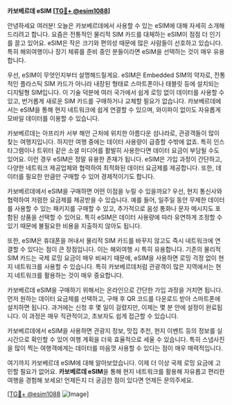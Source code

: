 **카보베르데 eSIM [[TG💪+ @esim1088](https://t.me/s/esim1088)]**

안녕하세요 여러분! 오늘은 카보베르데에서 사용할 수 있는 eSIM에 대해 자세히 소개해드리려고 합니다. 요즘은 전통적인 물리적 SIM 카드를 대체하는 eSIM이 점점 더 인기를 끌고 있어요. eSIM은 작은 크기와 편의성 때문에 많은 사람들이 선호하고 있습니다. 특히 해외여행이나 장기 체류를 준비 중인 분들이라면 eSIM을 선택하는 것이 매우 유용합니다.

우선, eSIM이 무엇인지부터 설명해드릴게요. eSIM은 Embedded SIM의 약자로, 전통적인 플라스틱 SIM 카드가 아니라 내장된 형태로 스마트폰이나 태블릿 등에 설치되는 디지털형 SIM입니다. 이 기술 덕분에 여러 국가에서 쉽게 로밍 없이 데이터를 사용할 수 있고, 번거롭게 새로운 SIM 카드를 구매하거나 교체할 필요가 없습니다. 카보베르데에서는 eSIM을 통해 현지 네트워크에 쉽게 연결할 수 있으며, 와이파이 없이도 자유롭게 모바일 데이터를 이용할 수 있습니다.

카보베르데는 아프리카 서부 해안 근처에 위치한 아름다운 섬나라로, 관광객들이 많이 찾는 여행지입니다. 하지만 여행 중에는 데이터 사용량이 급증할 수밖에 없죠. 특히 인스타그램이나 트위터 같은 소셜 미디어를 활발히 사용한다면 데이터 요금이 부담될 수도 있어요. 이런 경우 eSIM은 정말 유용한 존재가 됩니다. eSIM은 가입 과정이 간단하고, 다양한 네트워크 제공업체와 협력하여 최적화된 데이터 요금제를 제공합니다. 또한, 데이터를 필요한 만큼만 구매할 수 있어 경제적이기도 합니다.

카보베르데에서 eSIM을 구매하면 어떤 이점을 누릴 수 있을까요? 우선, 현지 통신사와 협력하여 저렴한 요금제를 제공받을 수 있습니다. 예를 들어, 일주일 동안 무제한 데이터를 사용할 수 있는 패키지를 구매할 수 있고, 추가적으로 음성 통화나 문자 메시지도 포함된 상품을 선택할 수 있어요. 특히 eSIM은 데이터 사용량에 따라 유연하게 조정할 수 있기 때문에 불필요한 비용을 지출하지 않아도 됩니다.

또한, eSIM은 휴대폰을 꺼내서 물리적 SIM 카드를 바꾸지 않고도 즉시 네트워크에 연결할 수 있다는 점이 큰 장점입니다. 이는 해외여행 시 특히 유용합니다. 기존의 물리적 SIM 카드는 국제 로밍 요금이 매우 비싸기 때문에, eSIM을 사용하면 로밍 걱정 없이 현지 네트워크를 사용할 수 있습니다. 특히 카보베르데처럼 관광객이 많은 지역에서는 현지 네트워크를 활용하는 것이 매우 중요합니다.

카보베르데 eSIM을 구매하기 위해서는 온라인으로 간단한 가입 과정을 거치면 됩니다. 먼저 원하는 데이터 요금제를 선택하고, 구매 후 QR 코드를 다운로드 받아 스마트폰에 설치하면 됩니다. 과거에는 신청 후 몇 일이 걸렸지만, 이제는 몇 분 안에 설정이 완료됩니다. 이 과정은 매우 직관적이고, 초보자도 쉽게 접근할 수 있습니다.

카보베르데에서 eSIM을 사용하면 관광지 정보, 맛집 추천, 현지 이벤트 등의 정보를 실시간으로 확인할 수 있어 여행 계획을 더욱 효율적으로 세울 수 있습니다. 특히 스냅사진을 많이 찍는 여행객에게는 데이터를 마음껏 사용할 수 있다는 점이 매우 매력적입니다.

여기까지 카보베르데 eSIM에 대해 알아보았습니다. 이제 더 이상 국제 로밍 요금에 고민할 필요가 없어요. **카보베르데 eSIM**을 통해 현지 네트워크를 활용해 자유롭고 편리한 여행을 경험해 보세요! 언제든지 더 궁금한 점이 있다면 언제든 문의주세요. 

[[TG💪+ @esim1088](https://t.me/s/esim1088) ![Image](https://i.postimg.cc/Y0z9fWf4/image.png)]